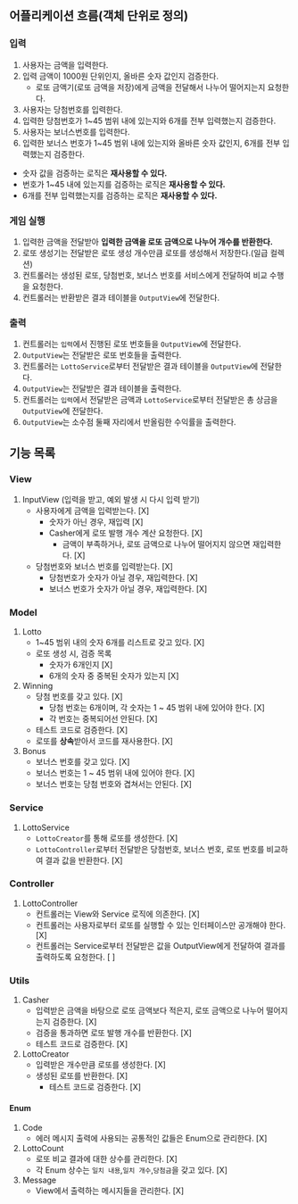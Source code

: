 ## 어플리케이션 흐름(객체 단위로 정의)
### 입력
1. 사용자는 금액을 입력한다.
2. 입력 금액이 1000원 단위인지, 올바른 숫자 값인지 검증한다.
    - 로또 금액기(로또 금액을 저장)에게 금액을 전달해서 나누어 떨어지는지 요청한다.
3. 사용자는 당첨번호를 입력한다.
4. 입력한 당첨번호가 1~45 범위 내에 있는지와 6개를 전부 입력했는지 검증한다.
5. 사용자는 보너스번호를 입력한다.
6. 입력한 보너스 번호가 1~45 범위 내에 있는지와 올바른 숫자 값인지, 6개를 전부 입력했는지 검증한다.
- 숫자 값을 검증하는 로직은 **재사용할 수 있다.**
- 번호가 1~45 내에 있는지를 검증하는 로직은 **재사용할 수 있다.**
- 6개를 전부 입력했는지를 검증하는 로직은 **재사용할 수 있다.**

### 게임 실행
1. 입력한 금액을 전달받아 **입력한 금액을 로또 금액으로 나누어 개수를 반환한다.**
2. 로또 생성기는 전달받은 로또 생성 개수만큼 로또를 생성해서 저장한다.(일급 컬렉션)
3. 컨트롤러는 생성된 로또, 당첨번호, 보너스 번호를 서비스에게 전달하여 비교 수행을 요청한다.
4. 컨트롤러는 반환받은 결과 테이블을 `OutputView`에 전달한다.

### 출력
1. 컨트롤러는 `입력`에서 진행된 로또 번호들을 `OutputView`에 전달한다.
2. `OutputView`는 전달받은 로또 번호들을 출력한다.
3. 컨트롤러는 `LottoService`로부터 전달받은 결과 테이블을 `OutputView`에 전달한다.
4. `OutputView`는 전달받은 결과 테이블을 출력한다.
5. 컨트롤러는 `입력`에서 전달받은 금액과 `LottoService`로부터 전달받은 총 상금을 `OutputView`에 전달한다.
6. `OutputView`는 소수점 둘째 자리에서 반올림한 수익률을 출력한다.

## 기능 목록
### View
1. InputView (입력을 받고, 예외 발생 시 다시 입력 받기)
   - 사용자에게 금액을 입력받는다. [X]
     - 숫자가 아닌 경우, 재입력 [X]
     - Casher에게 로또 발행 개수 계산 요청한다. [X]
       - 금액이 부족하거나, 로또 금액으로 나누어 떨어지지 않으면 재입력한다. [X]
   - 당첨번호와 보너스 번호를 입력받는다. [X]
     - 당첨번호가 숫자가 아닐 경우, 재입력한다. [X]
     - 보너스 번호가 숫자가 아닐 경우, 재입력한다. [X]
### Model
1. Lotto
    - 1~45 범위 내의 숫자 6개를 리스트로 갖고 있다. [X]
    - 로또 생성 시, 검증 목록
        - 숫자가 6개인지 [X]
        - 6개의 숫자 중 중복된 숫자가 있는지 [X]
2. Winning
    - 당첨 번호를 갖고 있다. [X]
        - 당첨 번호는 6개이며, 각 숫자는 1 ~ 45 범위 내에 있어야 한다. [X]
        - 각 번호는 중복되어선 안된다. [X]
    - 테스트 코드로 검증한다. [X]
    - 로또를 **상속**받아서 코드를 재사용한다. [X]
3. Bonus
    - 보너스 번호를 갖고 있다. [X]
    - 보너스 번호는 1 ~ 45 범위 내에 있어야 한다. [X]
    - 보너스 번호는 당첨 번호와 겹쳐서는 안된다. [X]
### Service
1. LottoService
    - `LottoCreator`를 통해 로또를 생성한다. [X]
    - `LottoController`로부터 전달받은 당첨번호, 보너스 번호, 로또 번호를 비교하여 결과 값을 반환한다. [X]
### Controller
1. LottoController
   - 컨트롤러는 View와 Service 로직에 의존한다. [X]
   - 컨트롤러는 사용자로부터 로또를 실행할 수 있는 인터페이스만 공개해야 한다. [X]
   - 컨트롤러는 Service로부터 전달받은 값을 OutputView에게 전달하여 결과를 출력하도록 요청한다. [ ]

### Utils
1. Casher
    - 입력받은 금액을 바탕으로 로또 금액보다 적은지, 로또 금액으로 나누어 떨어지는지 검증한다. [X]
    - 검증을 통과하면 로또 발행 개수를 반환한다. [X]
    - 테스트 코드로 검증한다. [X]
2. LottoCreator
    - 입력받은 개수만큼 로또를 생성한다. [X]
    - 생성된 로또를 반환한다. [X]
      - 테스트 코드로 검증한다. [X]
#### Enum
1. Code
    - 에러 메시지 출력에 사용되는 공통적인 값들은 Enum으로 관리한다. [X]
2. LottoCount
    - 로또 비교 결과에 대한 상수를 관리한다. [X]
    - 각 Enum 상수는 `일치 내용`,`일치 개수`,`당첨금`을 갖고 있다. [X] 
3. Message
    - View에서 출력하는 메시지들을 관리한다. [X]